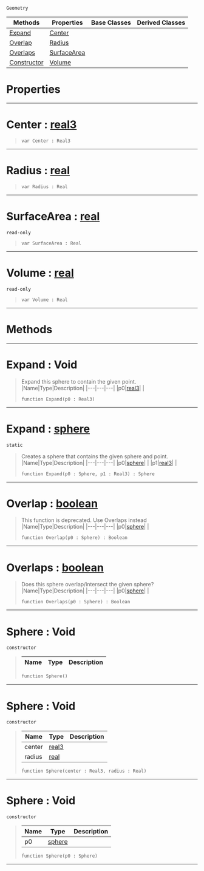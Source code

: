  `Geometry`

|Methods|Properties|Base Classes|Derived Classes|
|---|---|---|---|
|[ Expand](https://github.com/PlasmaEngine/PlasmaDocs/blob/master/code_reference/class_reference/sphere.markdown#expand-void)|[ Center](https://github.com/PlasmaEngine/PlasmaDocs/blob/master/code_reference/class_reference/sphere.markdown#center-plasma-engine-docum)| | |
|[ Overlap](https://github.com/PlasmaEngine/PlasmaDocs/blob/master/code_reference/class_reference/sphere.markdown#overlap-plasma-engine-docu)|[ Radius](https://github.com/PlasmaEngine/PlasmaDocs/blob/master/code_reference/class_reference/sphere.markdown#radius-plasma-engine-docum)| | |
|[ Overlaps](https://github.com/PlasmaEngine/PlasmaDocs/blob/master/code_reference/class_reference/sphere.markdown#overlaps-plasma-engine-doc)|[ SurfaceArea](https://github.com/PlasmaEngine/PlasmaDocs/blob/master/code_reference/class_reference/sphere.markdown#surfacearea-plasma-engine)| | |
|[ Constructor](https://github.com/PlasmaEngine/PlasmaDocs/blob/master/code_reference/class_reference/sphere.markdown#sphere-void)|[ Volume](https://github.com/PlasmaEngine/PlasmaDocs/blob/master/code_reference/class_reference/sphere.markdown#volume-plasma-engine-docum)| | |


 #  Properties


---  
 #  Center : [real3](https://github.com/PlasmaEngine/PlasmaDocs/blob/master/code_reference/lightning_base_types/real3.markdown)

> 
> ``` lang=cpp, name=Lightning
> var Center : Real3


---  
 #  Radius : [real](https://github.com/PlasmaEngine/PlasmaDocs/blob/master/code_reference/lightning_base_types/real.markdown)

> 
> ``` lang=cpp, name=Lightning
> var Radius : Real


---  
 #  SurfaceArea : [real](https://github.com/PlasmaEngine/PlasmaDocs/blob/master/code_reference/lightning_base_types/real.markdown)

 `read-only`

> 
> ``` lang=cpp, name=Lightning
> var SurfaceArea : Real


---  
 #  Volume : [real](https://github.com/PlasmaEngine/PlasmaDocs/blob/master/code_reference/lightning_base_types/real.markdown)

 `read-only`

> 
> ``` lang=cpp, name=Lightning
> var Volume : Real


---  
 #  Methods


---  
 #  Expand : Void

> Expand this sphere to contain the given point.
> |Name|Type|Description|
> |---|---|---|
> |p0|[real3](https://github.com/PlasmaEngine/PlasmaDocs/blob/master/code_reference/lightning_base_types/real3.markdown)| |
> ``` lang=cpp, name=Lightning
> function Expand(p0 : Real3)
> ``` 


---  
 #  Expand : [sphere](https://github.com/PlasmaEngine/PlasmaDocs/blob/master/code_reference/class_reference/sphere.markdown)

 `static`

> Creates a sphere that contains the given sphere and point.
> |Name|Type|Description|
> |---|---|---|
> |p0|[sphere](https://github.com/PlasmaEngine/PlasmaDocs/blob/master/code_reference/class_reference/sphere.markdown)| |
> |p1|[real3](https://github.com/PlasmaEngine/PlasmaDocs/blob/master/code_reference/lightning_base_types/real3.markdown)| |
> ``` lang=cpp, name=Lightning
> function Expand(p0 : Sphere, p1 : Real3) : Sphere
> ``` 


---  
 #  Overlap : [boolean](https://github.com/PlasmaEngine/PlasmaDocs/blob/master/code_reference/lightning_base_types/boolean.markdown)

> This function is deprecated. Use Overlaps instead
> |Name|Type|Description|
> |---|---|---|
> |p0|[sphere](https://github.com/PlasmaEngine/PlasmaDocs/blob/master/code_reference/class_reference/sphere.markdown)| |
> ``` lang=cpp, name=Lightning
> function Overlap(p0 : Sphere) : Boolean
> ``` 


---  
 #  Overlaps : [boolean](https://github.com/PlasmaEngine/PlasmaDocs/blob/master/code_reference/lightning_base_types/boolean.markdown)

> Does this sphere overlap/intersect the given sphere?
> |Name|Type|Description|
> |---|---|---|
> |p0|[sphere](https://github.com/PlasmaEngine/PlasmaDocs/blob/master/code_reference/class_reference/sphere.markdown)| |
> ``` lang=cpp, name=Lightning
> function Overlaps(p0 : Sphere) : Boolean
> ``` 


---  
 #  Sphere : Void

 `constructor`

> 
> |Name|Type|Description|
> |---|---|---|
> ``` lang=cpp, name=Lightning
> function Sphere()
> ``` 


---  
 #  Sphere : Void

 `constructor`

> 
> |Name|Type|Description|
> |---|---|---|
> |center|[real3](https://github.com/PlasmaEngine/PlasmaDocs/blob/master/code_reference/lightning_base_types/real3.markdown)| |
> |radius|[real](https://github.com/PlasmaEngine/PlasmaDocs/blob/master/code_reference/lightning_base_types/real.markdown)| |
> ``` lang=cpp, name=Lightning
> function Sphere(center : Real3, radius : Real)
> ``` 


---  
 #  Sphere : Void

 `constructor`

> 
> |Name|Type|Description|
> |---|---|---|
> |p0|[sphere](https://github.com/PlasmaEngine/PlasmaDocs/blob/master/code_reference/class_reference/sphere.markdown)| |
> ``` lang=cpp, name=Lightning
> function Sphere(p0 : Sphere)
> ``` 


---  
 

 